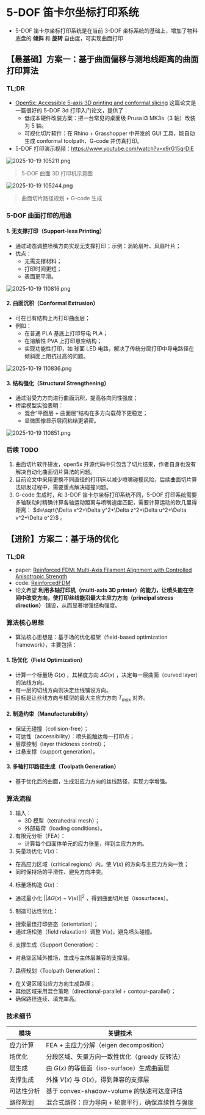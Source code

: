 # 5-DOF 笛卡尔坐标打印系统

- 5-DOF 笛卡尔坐标打印系统是在当前 3-DOF 坐标系统的基础上，增加了物料底盘的 **倾斜** 和 **旋转** 自由度，可实现曲面打印
## 【最基础】方案一：基于曲面偏移与测地线距离的曲面打印算法
### TL;DR
- [Open5x: Accessible 5-axis 3D printing and conformal slicing](https://arxiv.org/pdf/2202.11426) 这篇论文是一篇很好的 5-DOF 3d 打印入门论文，提供了：
  - 低成本硬件改装方案：把一台常见的桌面级 Prusa i3 MK3s（3 轴）改装为 5 轴。
  - 可视化切片软件：在 Rhino + Grasshopper 中开发的 GUI 工具，能自动生成 conformal toolpath、G-code 并仿真打印。
- 5-DOF 打印演示视频：https://www.youtube.com/watch?v=x9rG15qrDIE

![ 2025-10-19 105211.png](https://s2.loli.net/2025/10/19/fXwmNaJzxBDAd4j.png)
> 5-DOF 曲面 3D 打印机示意图

![ 2025-10-19 105244.png](https://s2.loli.net/2025/10/19/dfFhAVzl6Ckpecg.png)
> 曲面切片路径规划 + G-code 生成

### 5-DOF 曲面打印的用途
#### 1. 无支撑打印（Support-less Printing）
- 通过动态调整喷嘴方向实现无支撑打印；示例：涡轮扇叶、风扇叶片；
- 优点：
  - 无需支撑材料；
  - 打印时间更短；
  - 表面更平滑。

![ 2025-10-19 110816.png](https://s2.loli.net/2025/10/19/qIdayfr6Nl2CuL8.png)

#### 2. 曲面沉积（Conformal Extrusion）
- 可在已有结构上再打印曲面层；
- 例如：
  - 在普通 PLA 基底上打印导电 PLA；
  - 在溶解性 PVA 上打印悬空结构；
  - 实现功能性打印，如 球面 LED 电路，解决了传统分层打印中导电路径在倾斜面上阻抗过高的问题。

![ 2025-10-19 110836.png](https://s2.loli.net/2025/10/19/epF92UthLXbkTw4.png)

#### 3. 结构强化（Structural Strengthening）
- 通过沿受力方向进行曲面沉积，提高各向同性强度；
- 桥梁模型实验表明：
  - 混合“平面层 + 曲面层”结构在多方向载荷下更稳定；
  - 显微图像显示层间粘结更紧密。
 
![ 2025-10-19 110851.png](https://s2.loli.net/2025/10/19/4T8wcryNuYbjMVq.png)

### 后续 TODO
1. 曲面切片软件研发，open5x 开源代码中只包含了切片结果，作者自身也没有解决自动化曲面切片算法的问题。
2. 目前论文中采用更换不同直径的打印床以减少喷嘴碰撞风险，后续曲面切片算法研发过程中，需要重点解决碰撞问题。
3. G-code 生成时，和 3-DOF 笛卡尔坐标打印系统不同，5-DOF 打印系统需要多轴联动时精确计算各轴运动距离与喷嘴速度匹配，需要计算运动的欧几里得距离： $d=\sqrt{\Delta x^2+\Delta y^2+\Delta z^2+\Delta u^2+\Delta v^2+\Delta e^2}$ 。

## 【进阶】方案二：基于场的优化
### TL;DR
- paper: [Reinforced FDM: Multi-Axis Filament Alignment with Controlled  Anisotropic Strength](https://mewangcl.github.io/pubs/SIGAsia2020ReinforcedFDM.pdf)
- code: [ReinforcedFDM](https://github.com/GuoxinFang/ReinforcedFDM)
- 论文希望 **利用多轴打印机（multi-axis 3D printer）的能力，让喷头能在空间中改变方向，使打印丝线能沿最大主应力方向（principal stress direction）** 铺设，从而显著增强结构强度。
### 算法核心思想
- 算法核心思想是：基于场的优化框架（field-based optimization framework），主要包括：
#### 1. 场优化（Field Optimization）
- 计算一个标量场 $G(x)$ ，其梯度方向 $\Delta G(x)$ ，决定每一层曲面（curved layer）的法线方向。
- 每一层的切线方向则决定丝线铺设方向。
- 目标是让丝线方向与模型的最大主应力方向 $T_{max}$ 对齐。
#### 2. 制造约束（Manufacturability）
- 保证无碰撞（collision-free）；
- 可达性（accessibility）：喷头能触达每一打印点；
- 层厚控制（layer thickness control）；
- 过悬支撑（support generation）。
#### 3. 多轴打印路径生成（Toolpath Generation）
- 基于优化后的曲面，生成沿应力方向的丝线路径，实现力学增强。
### 算法流程
1. 输入：
   - 3D 模型（tetrahedral mesh）；
   - 外部载荷（loading conditions）。
2. 有限元分析（FEA）：
   - 计算每个四面体单元的应力张量，得到主应力方向。
3. 矢量场优化 $V(x)$：
  - 在高应力区域（critical regions）内，使 $V(x)$ 的方向与主应力方向一致；
  - 同时保持场的平滑性、避免方向冲突。
4. 标量场构造 $G(x)$：
  - 通过最小化 $||\Delta G(x)-V(x)||^2$ ，得到曲面切片层（isosurfaces）。
5. 制造可达性优化：
  - 搜索最佳打印姿态（orientation）；
  - 通过场松弛（field relaxation）调整 $V(x)$，避免喷头碰撞。
6. 支撑生成（Support Generation）：
  - 对悬空区域外推场，生成与主体层兼容的支撑层。
7. 路径规划（Toolpath Generation）：
  - 在关键区域沿应力方向生成路径；
  - 其他区域采用混合策略（directional-parallel + contour-parallel）；
  - 确保路径连续、填充率高。
### 技术细节
模块	|关键技术
---|---
应力计算|	FEA + 主应力分解（eigen decomposition）
场优化|	分段区域、矢量方向一致性优化（greedy 反转法）
层生成	|由 $G(x)$ 的等值面（iso-surface）生成曲面层
支撑生成	|外推 $V(x)$ 与 $G(x)$，得到兼容的支撑层
可达性分析|	基于 convex-shadow-volume 的快速可达度评估
路径规划|	混合式路径：应力导向 + 轮廓平行，确保连续性与强度

